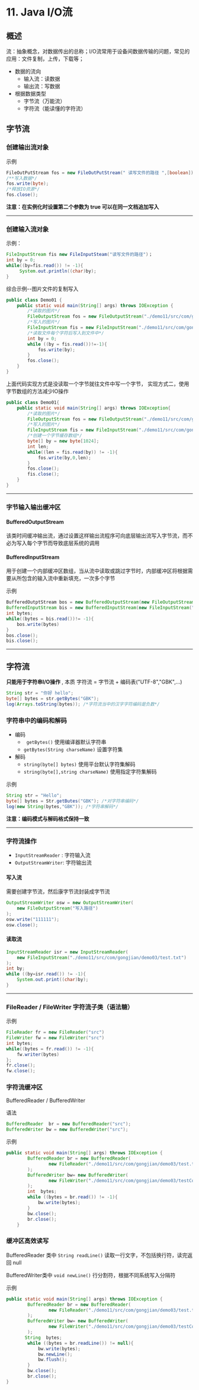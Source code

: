 # 11. Java I/O流

## 概述

流：抽象概念，对数据传出的总称；I/O流常用于设备间数据传输的问题，常见的应用：文件复制，上传，下载等；

- 数据的流向
  - 输入流：读数据
  - 输出流：写数据
- 根据数据类型
  - 字节流（万能流）
  - 字符流（能读懂的字符流）

## 字节流

### 创建输出流对象

示例

```java
FileOutPutStream fos = new FileOutPutStream(" 读写文件的路径 ",[boolean]);
/**写入数据*/
fos.write(byte);
/*释放IO资源*/
fos.close();
```

**注意：在实例化时设置第二个参数为 true 可以在同一文档追加写入**

---

### 创建输入流对象

示例：

```java
FileInputStream fis new FileInputSteam("读写文件的路径")；
int by = 0;
while((by=fis.read()) != -1){
     System.out.println((char)by);
}
```

综合示例--图片文件的复制写入

```java
public class Demo01 {
    public static void main(String[] args) throws IOException {
        /*读取的图片*/
        FileOutputStream fos = new FileOutputStream("./demo11/src/com/gongjian/demo/imgCopy.jpg");
        /*写入的图片*/
        FileInputStream fis = new FileInputStream("./demo11/src/com/gongjian/demo/img.jpg");
        /*读取文件每个字符后写入到文件中*/
        int by = 0;
        while ((by = fis.read())!=-1){
            fos.write(by);
        }
        fos.close();
    }
}
```

上面代码实现方式是没读取一个字节就往文件中写一个字节， 实现方式二，使用字节数组的方法减少IO操作

```java
public class Demo01{
    public static void main(String[] args) throws IOException{
        /*读取的图片*/
        FileOutputStream fos = new FileOutputStream("./demo11/src/com/gongjian/demo/imgCopy.jpg");
        /*写入的图片*/
        FileInputStream fis = new FileInputStream("./demo11/src/com/gongjian/demo/img.jpg");
        /*创建一个字节缓存数组*/
        byte[] by = new byte[1024];
        int len;
        while((len = fis.read(by)) != -1){
            fos.write(by,0,len);
        }
        fos.close();
        fis.close();
    }
}
```

---

### 字节输入输出缓冲区

#### BufferedOutputStream

该类时间缓冲输出流，通过设置这样输出流程序可向底层输出流写入字节流，而不必为写入每个字节而导致底层系统的调用

#### BufferedInputStream

用于创建一个内部缓冲区数组，当从流中读取或跳过字节时，内部缓冲区将根据需要从所包含的输入流中重新填充，一次多个字节

示例

```java
BufferedOutptStream bos = new BufferedOutputStream(new FileOutputStream("写入的路径"));
BufferedInputStream bis = new BufferedInputStream(new FileInputStream("读路径"));
int bytes;
while((bytes = bis.read())!= -1){
    bos.write(bytes)
}
bos.close();
bis.close();
```

---

## 字符流

**只能用于字符串I/O操作** , 本质 字符流 = 字节流 + 编码表("UTF-8","GBK",...)

```java
String str = "你好 hello";
byte[] bytes = str.getBytes("GBK");
log(Arrays.toString(bytes)); /*字符流当中的汉字字符编码是负数*/
```

### 字符串中的编码和解码

- 编码
  - ` getBytes()` 使用编译器默认字符串
  - `getBytes(String charseName)` 设置字符集
- 解码
  - `string(byte[] bytes)` 使用平台默认字符集解码
  - `string(byte[],string charseName)` 使用指定字符集解码

示例

```java
String str = "Hello";
byte[] bytes = Str.getButes("GBK"); /*对字符串编码*/
log(new String(bytes,"GBK")); /*字符串解码*/
```

**注意：编码模式与解码格式保持一致**

---

### 字符流操作

- `InputStreamReader` : 字符输入流
- `OutputStreamWriter`: 字符输出流

#### 写入流

需要创建字节流，然后康字节流封装成字节流

```java
OutputStreamWriter osw = new OutputStreamWriter(
    new FileOutputStream("写入路径")
);
osw.write("111111");
osw.close();
```

#### 读取流

```java
InputStreamReader isr = new InputStreamReader(
    new FileInputStream("./demo11/src/com/gongjian/demo03/test.txt")
);
int by;
while ((by=isr.read()) != -1){
    System.out.print((char)by);
}
```

---

### FileReader / FileWriter 字符流子类（语法糖）

示例

```java
FileReader fr = new FileReader("src")
FileWriter fw = new FileWriter("src")
int bytes;
while((bytes = fr.read()) != -1){
    fw.writer(bytes)
};
fr.close();
fw.close();
```

### 字符流缓冲区

BufferedReader / BufferedWriter

语法

```java
BufferedReader  br = new BufferedReader("src");
BufferedWriter bw = new BufferedWriter("src");
```

示例

```java
public static void main(String[] args) throws IOException {
        BufferedReader br = new BufferedReader(
                new FileReader("./demo11/src/com/gongjian/demo03/test.txt")
        );
        BufferedWriter bw= new BufferedWriter(
                new FileWriter("./demo11/src/com/gongjian/demo03/testCopy2.txt")
        );
        int  bytes;
        while ((bytes = br.read()) != -1){
            bw.write(bytes);
        }
        bw.close();
        br.close();
    }
```



### 缓冲区高效读写

BufferedReader 类中 `String readLine()` 读取一行文字，不包括换行符，读完返回 null

BufferedWriter类中 `void newLine()` 行分割符，根据不同系统写入分隔符

示例

```java
public static void main(String[] args) throws IOException {
        BufferedReader br = new BufferedReader(
                new FileReader("./demo11/src/com/gongjian/demo03/test.txt")
        );
        BufferedWriter bw= new BufferedWriter(
                new FileWriter("./demo11/src/com/gongjian/demo03/testCopy2.txt")
        );
       String  bytes;
        while ((bytes = br.readLine()) != null){
            bw.write(bytes);
            bw.newLine();
            bw.flush();
        }
        bw.close();
        br.close();
}
```



